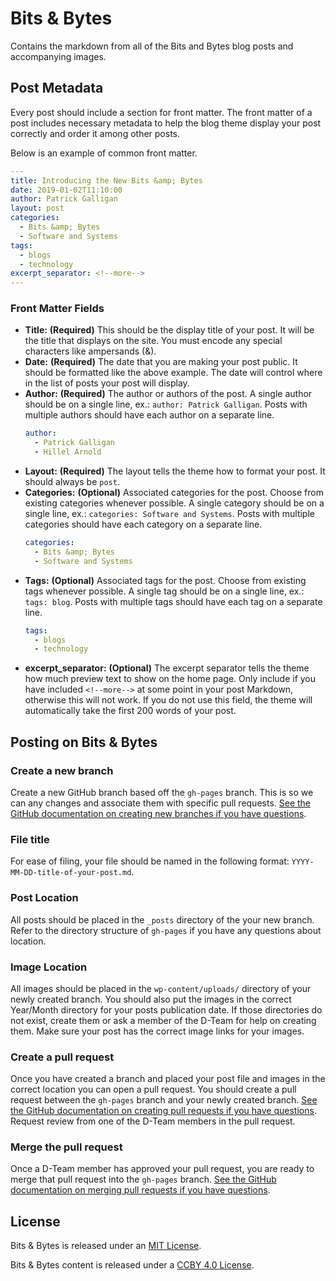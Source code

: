 # Bits & Bytes
Contains the markdown from all of the Bits and Bytes blog posts and accompanying images.

## Post Metadata
Every post should include a section for front matter. The front matter of a post includes necessary metadata to help the blog theme display your post correctly and order it among other posts.

Below is an example of common front matter.

```yaml
---
title: Introducing the New Bits &amp; Bytes
date: 2019-01-02T11:10:00
author: Patrick Galligan
layout: post
categories:
  - Bits &amp; Bytes
  - Software and Systems
tags:
  - blogs
  - technology
excerpt_separator: <!--more-->
---
```

### Front Matter Fields

* **Title:** **(Required)** This should be the display title of your post. It will be the title that displays on the site. You must encode any special characters like ampersands (&amp;).
* **Date:** **(Required)** The date that you are making your post public. It should be formatted like the above example. The date will control where in the list of posts your post will display.
* **Author:** **(Required)** The author or authors of the post. A single author should be on a single line, ex.: `author: Patrick Galligan`. Posts with multiple authors should have each author on a separate line.
    ```yaml
    author:
      - Patrick Galligan
      - Hillel Arnold
    ```
* **Layout:** **(Required)** The layout tells the theme how to format your post. It should always be `post`.
* **Categories:** **(Optional)** Associated categories for the post. Choose from existing categories whenever possible. A single category should be on a single line, ex.: `categories: Software and Systems`. Posts with multiple categories should have each category on a separate line.
    ```yaml
    categories:
      - Bits &amp; Bytes
      - Software and Systems
    ```
* **Tags:** **(Optional)** Associated tags for the post. Choose from existing tags whenever possible. A single tag should be on a single line, ex.: `tags: blog`. Posts with multiple tags should have each tag on a separate line.
    ```yaml
    tags:
      - blogs
      - technology
    ```
* **excerpt_separator:** **(Optional)** The excerpt separator tells the theme how much preview text to show on the home page. Only include if you have included `<!--more-->` at some point in your post Markdown, otherwise this will not work. If you do not use this field, the theme will automatically take the first 200 words of your post.

## Posting on Bits & Bytes

### Create a new branch
Create a new GitHub branch based off the `gh-pages` branch. This is so we can any changes and associate them with specific pull requests. [See the GitHub documentation on creating new branches if you have questions](https://help.github.com/en/articles/creating-and-deleting-branches-within-your-repository).

### File title
For ease of filing, your file should be named in the following format: `YYYY-MM-DD-title-of-your-post.md`.

### Post Location
All posts should be placed in the `_posts` directory of the your new branch. Refer to the directory structure of `gh-pages` if you have any questions about location.

### Image Location
All images should be placed in the `wp-content/uploads/` directory of your newly created branch. You should also put the images in the correct Year/Month directory for your posts publication date. If those directories do not exist, create them or ask a member of the D-Team for help on creating them. Make sure your post has the correct image links for your images.

### Create a pull request
Once you have created a branch and placed your post file and images in the correct location you can open a pull request. You should create a pull request between the `gh-pages` branch and your newly created branch. [See the GitHub documentation on creating pull requests if you have questions](https://help.github.com/en/articles/creating-a-pull-request). Request review from one of the D-Team members in the pull request.

### Merge the pull request
Once a D-Team member has approved your pull request, you are ready to merge that pull request into the `gh-pages` branch. [See the GitHub documentation on merging pull requests if you have questions](https://help.github.com/en/articles/merging-a-pull-request).

## License

Bits &amp; Bytes is released under an [MIT License](LICENSE).

Bits &amp; Bytes content is released under a [CCBY 4.0 License](LICENSE-CCBY-4.0.md).
